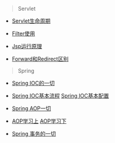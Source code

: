 >Servlet

- [Servlet生命周期](http://www.cnblogs.com/xuekyo/archive/2013/02/24/2924072.html)

- [Filter使用](http://www.cnblogs.com/javawebsoa/archive/2013/07/31/3228858.html)

- [Jsp运行原理](http://blog.csdn.net/hanxuemin12345/article/details/23831645)

- [Forward和Redirect区别](http://www.cnblogs.com/wxgblogs/p/5602849.html)

>Spring

- [Spring IOC的一切](https://blog.csdn.net/javazejian/article/details/54561302#bean%E7%9A%84%E9%87%8D%E5%86%99%E6%9C%BA%E5%88%B6)

- [Spring IOC基本流程](http://www.importnew.com/19243.html)
[Spring IOC基本配置](http://www.importnew.com/17552.html)

- [Spring AOP一切](https://blog.csdn.net/javazejian/article/details/56267036#t19)

- [AOP学习上](http://www.importnew.com/21807.html)
[AOP学习下](http://www.importnew.com/21811.html)

- [Spring 事务的一切](https://blog.csdn.net/trigl/article/details/50968079#t14)

